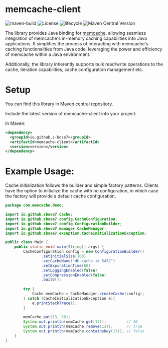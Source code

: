 # memcache-client

![maven-build](https://github.com/s-bose7/memcache-client/actions/workflows/build.yml/badge.svg)
![License](https://img.shields.io/github/license/s-bose7/memcache-client?color=blue)
![lifecycle](https://img.shields.io/badge/lifecycle-beta-blue)
![Maven Central Version](https://img.shields.io/maven-central/v/io.github.s-bose7/memcache-client)


The library provides Java binding for [memcache](https://github.com/s-bose7/memcache.git), allowing seamless integration of memcache's in-memory caching capabilities into Java applications. It simplifies the process of interacting with memcache's caching functionalities from Java code, leveraging the power and efficiency of memcache within a Java environment.

Additionally, the library inherently supports bulk read/write operations to the cache, iteration capabilities, cache configuration management etc.

# Setup

You can find this library in [Maven central repository](https://mvnrepository.com/artifact/io.github.s-bose7/memcache-client). 

Include the latest version of memcache-client into your project:

In Maven:

```xml
<dependency>
  <groupId>io.github.s-bose7</groupId>
  <artifactId>memcache-client</artifactId>
  <version>version</version>
</dependency>
```


# Example Usage:

Cache initialization follows the builder and simple factory patterns. Clients have the option to initialize the cache with no configuration, in which case the factory will provide a default cache configuration.

```java
package com.memcache.demo;

import io.github.sbose7.Cache;
import io.github.sbose7.config.CacheConfiguration;
import io.github.sbose7.config.ConfigurationBuilder;
import io.github.sbose7.manager.CacheManager;
import io.github.sbose7.exception.CacheInitializationException;

public class Main {
	public static void main(String[] args) {
		CacheConfiguration config = new ConfigurationBuilder()
				.setInitialSize(100)
				.setCacheName("db-cache-id-5432")
				.setExpirationTime(60)
				.setLoggingEnabled(false)
				.setCompressionEnabled(false)
				.build();
		
		try {
			Cache memCache = CacheManager.createCache(config);
		} catch (CacheInitializationException e){
			e.printStackTrace();
		}
		
		memCache.put(13, 26);
		System.out.println(memCache.get(13));         // 26
		System.out.println(memCache.remove(13));      // true
		System.out.println(memCache.containsKey(13)); // false
	}
}
```

